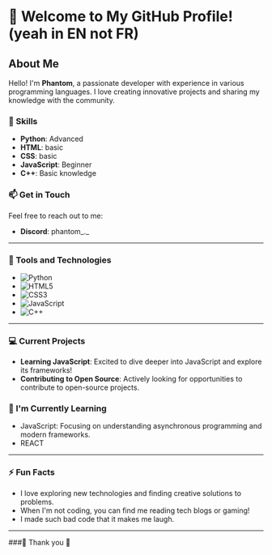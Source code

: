 # 👋 Welcome to My GitHub Profile! (yeah in EN not FR)


## About Me

Hello! I'm **Phantom**, a passionate developer with experience in various programming languages. I love creating innovative projects and sharing my knowledge with the community.

### 🚀 Skills
- **Python**: Advanced
- **HTML**: basic
- **CSS**: basic
- **JavaScript**: Beginner
- **C++**: Basic knowledge

### 📫 Get in Touch
Feel free to reach out to me:

- **Discord**: phantom_._

---

### 🔧 Tools and Technologies
- ![Python](https://img.shields.io/badge/Python-3776AB?style=flat&logo=python&logoColor=white)
- ![HTML5](https://img.shields.io/badge/HTML5-E34F26?style=flat&logo=html5&logoColor=white)
- ![CSS3](https://img.shields.io/badge/CSS3-1572B6?style=flat&logo=css3&logoColor=white)
- ![JavaScript](https://img.shields.io/badge/JavaScript-F7DF1E?style=flat&logo=javascript&logoColor=black)
- ![C++](https://img.shields.io/badge/C++-00599C?style=flat&logo=cplusplus&logoColor=white)

---

### 💻 Current Projects
- **Learning JavaScript**: Excited to dive deeper into JavaScript and explore its frameworks!
- **Contributing to Open Source**: Actively looking for opportunities to contribute to open-source projects.

### 🌱 I'm Currently Learning
- JavaScript: Focusing on understanding asynchronous programming and modern frameworks.
- REACT
---

### ⚡ Fun Facts
- I love exploring new technologies and finding creative solutions to problems.
- When I'm not coding, you can find me reading tech blogs or gaming!
- I made such bad code that it makes me laugh.

---

###🌟 Thank you  🌟
